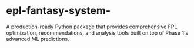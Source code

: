 # epl-fantasy-system-
A production-ready Python package that provides comprehensive FPL optimization, recommendations, and analysis tools built on top of Phase 1's advanced ML predictions.
